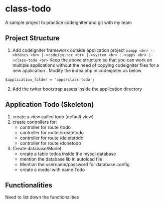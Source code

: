class-todo
==========

A sample project to practice codeigniter and git with my team

Project Structure
------------------
1. Add codeigniter framework outside application project
`
	xampp <br>
		-->htdocs <br>
			|->codeigniter <br>
				|->system <br>
				|->apps <br>
					|->class-todo <br>
`
Keep the above structure so that you can work on multiple applications
without the need of copying codeigniter files for a new application
. Modify the index.php in codeigniter as below 

<!-- language-all: lang-or-tag-here -->	
	$application_folder = 'apps/class-todo';

2. Add the twiter bootstrap assets inside the application directory

Application Todo (Skeleton)
---------------------------
1. create a view called todo (default view)
2. create controllers for:
	- controller for route /todo
	- controller for route /createtodo
	- controller for route /deletetodo
	- controller for route /donetodo
3. Create database/Model
	- create a table todos inside the mysql database
	- mention the database lib in autoload file
	- Mention the username/password for database config
	- create a model with name Todo

Functionalities
----------------
Need to list down the functionalities


